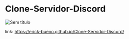 # Clone-Servidor-Discord
 
 
![Sem título](https://user-images.githubusercontent.com/101439440/202834353-f1bfb029-23a7-4691-8be1-0322f53b974e.png)


link: https://erick-bueno.github.io/Clone-Servidor-Discord/
